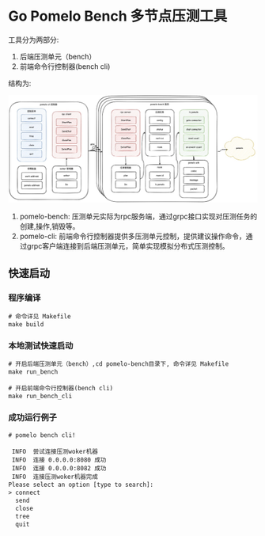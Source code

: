 # Go Pomelo Bench 多节点压测工具

工具分为两部分:

1. 后端压测单元（bench）
2. 前端命令行控制器(bench cli)

结构为:

![](docs/pomelo-bench.jpg)

1. pomelo-bench: 压测单元实际为rpc服务端，通过grpc接口实现对压测任务的创建,操作,销毁等。
2. pomelo-cli: 前端命令行控制器提供多压测单元控制，提供建议操作命令，通过grpc客户端连接到后端压测单元，简单实现模拟分布式压测控制。

## 快速启动

### 程序编译

```shell
# 命令详见 Makefile 
make build
```

### 本地测试快速启动

```shell
# 开启后端压测单元（bench）,cd pomelo-bench目录下, 命令详见 Makefile 
make run_bench

# 开启前端命令行控制器(bench cli)
make run_bench_cli
```

### 成功运行例子

```shell
# pomelo bench cli!

 INFO  尝试连接压测woker机器
 INFO  连接 0.0.0.0:8080 成功
 INFO  连接 0.0.0.0:8082 成功
 INFO  连接压测woker机器完成
Please select an option [type to search]: 
> connect
  send
  close
  tree
  quit
```